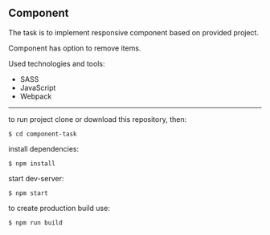 ## Component

The task is to implement responsive component based on provided project.

Component has option to remove items.

Used technologies and tools:
- SASS
- JavaScript
- Webpack

---
to run project clone or download this repository, then:
```
$ cd component-task
```
install dependencies:
```
$ npm install
```
start dev-server:
```
$ npm start
```
to create production build use:
```
$ npm run build
```